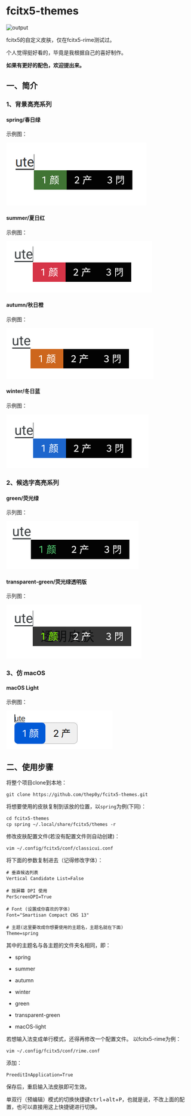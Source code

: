 # fcitx5-themes
![output](https://cdn.jsdelivr.net/gh/thep0y/image-bed/md/1641050660793073.png)

fcitx5的自定义皮肤，仅在fcitx5-rime测试过。

个人觉得挺好看的，毕竟是我根据自己的喜好制作。

**如果有更好的配色，欢迎提出来。**

## 一、简介

### 1、背景高亮系列

#### spring/春日绿
示例图：

![fcitx5春日绿皮肤](images/1606626556.png)

#### summer/夏日红
示例图：

![fcitx5夏日红皮肤](images/1606805712.png)

#### autumn/秋日橙
示例图：

![fcitx5秋日橙皮肤](images/1606805738.png)

#### winter/冬日蓝
示例图：

![fcitx5冬日蓝皮肤](images/1606805676.png)

### 2、候选字高亮系列

#### green/荧光绿
示列图：

![fcitx5荧光绿皮肤](images/1607336476.png)

#### transparent-green/荧光绿透明版
示列图：

![fcitx5荧光绿透明版皮肤](images/1607338718.png)

### 3、仿 macOS

#### macOS Light

示例图：

![fcitx5春日绿皮肤](images/mac-light.png)



## 二、使用步骤

将整个项目clone到本地：

```console
git clone https://github.com/thep0y/fcitx5-themes.git
```
将想要使用的皮肤复制到该放的位置，以`spring`为例(下同)：
```console
cd fcitx5-themes
cp spring ~/.local/share/fcitx5/themes -r
```
修改皮肤配置文件(若没有配置文件则自动创建)：
```console
vim ~/.config/fcitx5/conf/classicui.conf
```
将下面的参数复制进去（记得修改字体）：
```apacheconf
# 垂直候选列表
Vertical Candidate List=False

# 按屏幕 DPI 使用
PerScreenDPI=True

# Font (设置成你喜欢的字体)
Font="Smartisan Compact CNS 13"

# 主题(这里要改成你想要使用的主题名，主题名就在下面)
Theme=spring
```
其中的主题名与各主题的文件夹名相同，即：

- spring
- summer
- autumn
- winter
- green
- transparent-green

- macOS-light

若想输入法变成单行模式，还得再修改一个配置文件。
以fcitx5-rime为例：

```console
vim ~/.config/fcitx5/conf/rime.conf
```
添加：
```apacheconf
PreeditInApplication=True
```

保存后，重启输入法皮肤即可生效。

单双行（预编辑）模式的切换快捷键<kbd>ctrl</kbd>+<kbd>alt</kbd>+<kbd>P</kbd>，也就是说，不改上面的配置，也可以直接用这上快捷键进行切换。






